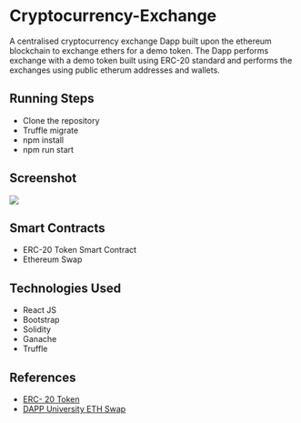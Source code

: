 # Cryptocurrency-Exchange
A centralised cryptocurrency exchange Dapp built upon the ethereum blockchain to exchange ethers for a demo token. The Dapp performs exchange with a demo token built using ERC-20 standard and performs the exchanges using public etherum addresses and wallets.
## Running Steps
* Clone the repository
* Truffle migrate
* npm install
* npm run start
## Screenshot
<img src="src/screenshot.png"/>

## Smart Contracts
* ERC-20 Token Smart Contract
* Ethereum Swap
## Technologies Used
* React JS
* Bootstrap
* Solidity
* Ganache
* Truffle
## References
* [ERC- 20 Token](https://ethereum.org/en/developers/docs/standards/tokens/erc-20/)
* [DAPP University ETH Swap](https://github.com/dappuniversity/eth_swap)

